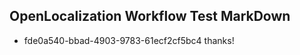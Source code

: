 ## OpenLocalization Workflow Test MarkDown
* fde0a540-bbad-4903-9783-61ecf2cf5bc4 thanks!

<!--HONumber=Aug16_HO1-->


